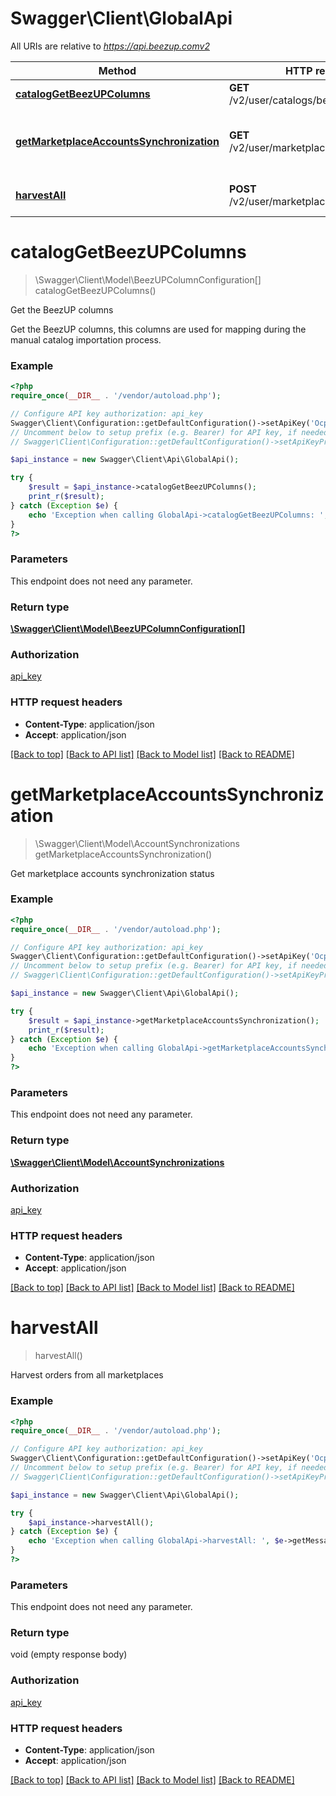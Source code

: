 # Swagger\Client\GlobalApi

All URIs are relative to *https://api.beezup.comv2*

Method | HTTP request | Description
------------- | ------------- | -------------
[**catalogGetBeezUPColumns**](GlobalApi.md#catalogGetBeezUPColumns) | **GET** /v2/user/catalogs/beezupColumns | Get the BeezUP columns
[**getMarketplaceAccountsSynchronization**](GlobalApi.md#getMarketplaceAccountsSynchronization) | **GET** /v2/user/marketplaces/orders/status | Get marketplace accounts synchronization status
[**harvestAll**](GlobalApi.md#harvestAll) | **POST** /v2/user/marketplaces/orders/harvest | Harvest orders from all marketplaces


# **catalogGetBeezUPColumns**
> \Swagger\Client\Model\BeezUPColumnConfiguration[] catalogGetBeezUPColumns()

Get the BeezUP columns

Get the BeezUP columns, this columns are used for mapping during the manual catalog importation process.

### Example
```php
<?php
require_once(__DIR__ . '/vendor/autoload.php');

// Configure API key authorization: api_key
Swagger\Client\Configuration::getDefaultConfiguration()->setApiKey('Ocp-Apim-Subscription-Key', 'YOUR_API_KEY');
// Uncomment below to setup prefix (e.g. Bearer) for API key, if needed
// Swagger\Client\Configuration::getDefaultConfiguration()->setApiKeyPrefix('Ocp-Apim-Subscription-Key', 'Bearer');

$api_instance = new Swagger\Client\Api\GlobalApi();

try {
    $result = $api_instance->catalogGetBeezUPColumns();
    print_r($result);
} catch (Exception $e) {
    echo 'Exception when calling GlobalApi->catalogGetBeezUPColumns: ', $e->getMessage(), PHP_EOL;
}
?>
```

### Parameters
This endpoint does not need any parameter.

### Return type

[**\Swagger\Client\Model\BeezUPColumnConfiguration[]**](../Model/BeezUPColumnConfiguration.md)

### Authorization

[api_key](../../README.md#api_key)

### HTTP request headers

 - **Content-Type**: application/json
 - **Accept**: application/json

[[Back to top]](#) [[Back to API list]](../../README.md#documentation-for-api-endpoints) [[Back to Model list]](../../README.md#documentation-for-models) [[Back to README]](../../README.md)

# **getMarketplaceAccountsSynchronization**
> \Swagger\Client\Model\AccountSynchronizations getMarketplaceAccountsSynchronization()

Get marketplace accounts synchronization status

### Example
```php
<?php
require_once(__DIR__ . '/vendor/autoload.php');

// Configure API key authorization: api_key
Swagger\Client\Configuration::getDefaultConfiguration()->setApiKey('Ocp-Apim-Subscription-Key', 'YOUR_API_KEY');
// Uncomment below to setup prefix (e.g. Bearer) for API key, if needed
// Swagger\Client\Configuration::getDefaultConfiguration()->setApiKeyPrefix('Ocp-Apim-Subscription-Key', 'Bearer');

$api_instance = new Swagger\Client\Api\GlobalApi();

try {
    $result = $api_instance->getMarketplaceAccountsSynchronization();
    print_r($result);
} catch (Exception $e) {
    echo 'Exception when calling GlobalApi->getMarketplaceAccountsSynchronization: ', $e->getMessage(), PHP_EOL;
}
?>
```

### Parameters
This endpoint does not need any parameter.

### Return type

[**\Swagger\Client\Model\AccountSynchronizations**](../Model/AccountSynchronizations.md)

### Authorization

[api_key](../../README.md#api_key)

### HTTP request headers

 - **Content-Type**: application/json
 - **Accept**: application/json

[[Back to top]](#) [[Back to API list]](../../README.md#documentation-for-api-endpoints) [[Back to Model list]](../../README.md#documentation-for-models) [[Back to README]](../../README.md)

# **harvestAll**
> harvestAll()

Harvest orders from all marketplaces

### Example
```php
<?php
require_once(__DIR__ . '/vendor/autoload.php');

// Configure API key authorization: api_key
Swagger\Client\Configuration::getDefaultConfiguration()->setApiKey('Ocp-Apim-Subscription-Key', 'YOUR_API_KEY');
// Uncomment below to setup prefix (e.g. Bearer) for API key, if needed
// Swagger\Client\Configuration::getDefaultConfiguration()->setApiKeyPrefix('Ocp-Apim-Subscription-Key', 'Bearer');

$api_instance = new Swagger\Client\Api\GlobalApi();

try {
    $api_instance->harvestAll();
} catch (Exception $e) {
    echo 'Exception when calling GlobalApi->harvestAll: ', $e->getMessage(), PHP_EOL;
}
?>
```

### Parameters
This endpoint does not need any parameter.

### Return type

void (empty response body)

### Authorization

[api_key](../../README.md#api_key)

### HTTP request headers

 - **Content-Type**: application/json
 - **Accept**: application/json

[[Back to top]](#) [[Back to API list]](../../README.md#documentation-for-api-endpoints) [[Back to Model list]](../../README.md#documentation-for-models) [[Back to README]](../../README.md)

